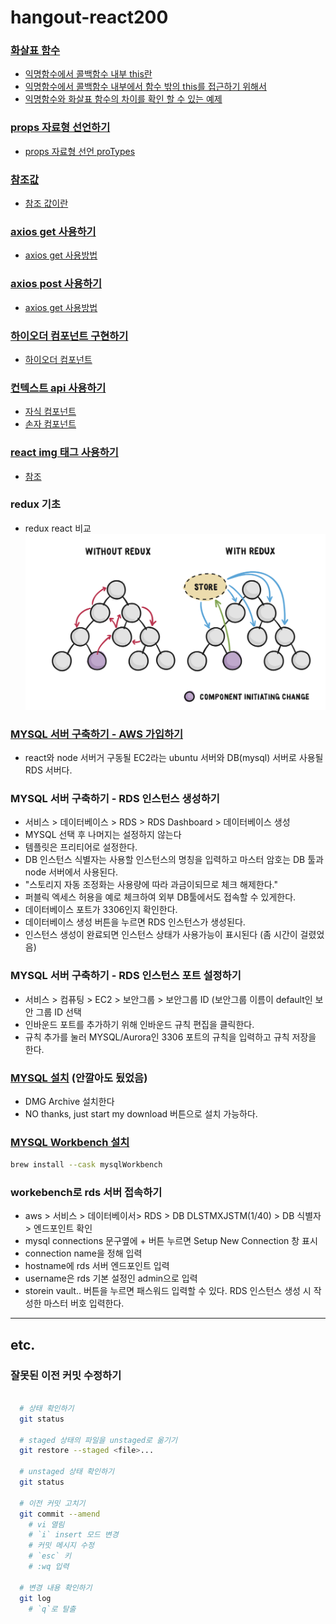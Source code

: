 # hangout-react200

### [화살표 함수](./src/component/R013_ArrowFunction.js#L34)
- [익명함수에서 콜백함수 내부 this란](./src/component/R013_ArrowFunction.js#L35-L36)
- [익명함수에서 콜백함수 내부에서 함수 밖의 this를 접근하기 위해서](./src/component/R013_ArrowFunction.js#L48-L51)
- [익명함수와 화살표 함수의 차이를 확인 할 수 있는 예제](./src/component/R013_ArrowFunction.js#L52-L55)

### [props 자료형 선언하기](./src/component/R018_PropsDatatype.js)
- [props 자료형 선언 proTypes](./src/component/R018_PropsDatatype.js#L23-L36)

### [참조값](./src/component/R028_PureComponentClass.js)
- [참조 값이란](./src/component/R028_PureComponentClass.js#L34-L36)

### [axios get 사용하기](./src/component/R061_AxiosGet.js)
- [axios get 사용방법](./src/component/R061_AxiosGet.js#L13-L16)

### [axios post 사용하기](./src/component/R062_AxiosPost.js)
- [axios get 사용방법](./src/component/R062_AxiosPost.js#L13-L16)

### [하이오더 컴포넌트 구현하기](./src/Hoc/R075_ReactHoc.js)
- [하이오더 컴포넌트](./src/Hoc/withHocComponent.js)

### [컨텍스트 api 사용하기](./src/Context/R076_ContextApi.js)
- [자식 컴포넌트](./src/Context/contextChildren.js)
- [손자 컴포넌트](./src/Context/contextChildren2.js)

### [react img 태그 사용하기 ](./src/component/LoginForm.js)
- [참조](https://gomgomkim.tistory.com/11)

### redux 기초
- redux react 비교 
  ![](./img/react-vs-redux.png)


### [MYSQL 서버 구축하기 - AWS 가입하기](https://aws.amazon.com/ko/)
- react와 node 서버거 구동될 EC2라는 ubuntu 서버와 DB(mysql) 서버로 사용될 RDS 서버다.

### MYSQL 서버 구축하기 - RDS 인스턴스 생성하기
- 서비스 > 데이터베이스 > RDS > RDS Dashboard > 데이터베이스 생성
- MYSQL 선택 후 나머지는 설정하지 않는다
- 템플릿은 프리티어로 설정한다. 
- DB 인스턴스 식별자는 사용할 인스턴스의 명칭을 입력하고 마스터 암호는 DB 툴과 node 서버에서 사용된다.
- "스토리지 자동 조정화는 사용량에 따라 과금이되므로 체크 해제한다."
- 퍼블릭 엑세스 허용을 예로 체크하여 외부 DB툴에서도 접속할 수 있게한다. 
- 데이터베이스 포트가 3306인지 확인한다.
- 데이터베이스 생성 버튼을 누르면 RDS 인스턴스가 생성된다.
- 인스턴스 생성이 완료되면 인스턴스 상태가 사용가능이 표시된다 (좀 시간이 걸렸었음)

### MYSQL 서버 구축하기 - RDS 인스턴스 포트 설정하기
- 서비스 > 컴퓨팅 > EC2 > 보안그룹 > 보안그룹 ID (보안그룹 이름이 default인 보안 그룹 ID 선택
- 인바운드 포트를 추가하기 위해 인바운드 규칙 편집을 클릭한다.
- 규칙 추가를 눌러 MYSQL/Aurora인 3306 포트의 규칙을 입력하고 규칙 저장을 한다.

### [MYSQL 설치](https://dev.mysql.com/downloads/mysql/) (안깔아도 됬었음)
- DMG Archive 설치한다
- NO thanks, just start my download 버튼으로 설치 가능하다. 

### [MYSQL Workbench 설치](https://dev.mysql.com/downloads/workbench/)

```bash
brew install --cask mysqlWorkbench
```

### workebench로 rds 서버 접속하기
- aws > 서비스 > 데이터베이서> RDS > DB DLSTMXJSTM(1/40) > DB 식별자 > 엔드포인트 확인
- mysql connections 문구옆에 + 버튼 누르면 Setup New Connection 창 표시
- connection name을 정해 입력
- hostname에 rds 서버 엔드포인트 입력
- username은 rds 기본 설정인 admin으로 입력
- storein vault.. 버튼을 누르면 패스워드 입력할 수 있다. RDS 인스턴스 생성 시 작성한 마스터 버호 입력한다.



---

## etc.

### 잘못된 이전 커밋 수정하기

```bash

  # 상태 확인하기
  git status 

  # staged 상태의 파일을 unstaged로 옮기기
  git restore --staged <file>...

  # unstaged 상태 확인하기
  git status 

  # 이전 커밋 고치기 
  git commit --amend
    # vi 열림
    # `i` insert 모드 변경
    # 커밋 메시지 수정
    # `esc` 키
    # :wq 입력

  # 변경 내용 확인하기
  git log
    # `q`로 탈출
```